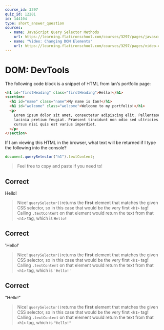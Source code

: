 ```yaml
---
course_id: 3297
quiz_id: 12281
id: 144104
type: short_answer_question
sources:
  - name: JavaScript Query Selector Methods
    url: https://learning.flatironschool.com/courses/3297/pages/javascript-query-selector-methods
  - name: "Video: Changing DOM Elements"
    url: https://learning.flatironschool.com/courses/3297/pages/video-changing-dom-elements
---
```


# DOM: DevTools

The following code block is a snippet of HTML from Ian's portfolio page:

```html
<h1 id="firstHeading" class="firstHeading">Hello!</h1>
<section>
  <h1 id="name" class="name">My name is Ian!</h1>
  <h1 id="welcome" class="welcome">Welcome to my portfolio!</h1>
  <p>
    Lorem ipsum dolor sit amet, consectetur adipiscing elit. Pellentesque
    lacinia pretium feugiat. Praesent tincidunt non odio sed ultricies. Fusce
    cursus nisi quis est varius imperdiet.
  </p>
</section>
```

If I am viewing this HTML in the browser, what text will be returned if I type
the following into the console?

```javascript
document.querySelector("h1").textContent;
```

> Feel free to copy and paste if you need to!

## Correct

Hello!

> Nice! `querySelector()`returns the **first** element that matches the given
> CSS selector, so in this case that would be the very first `<h1>` tag! Calling
> `.textContent` on that element would return the text from that `<h1>` tag,
> which is `Hello!`

## Correct

'Hello!'

> Nice! `querySelector()`returns the **first** element that matches the given
> CSS selector, so in this case that would be the very first `<h1>` tag! Calling
> `.textContent` on that element would return the text from that `<h1>` tag,
> which is `'Hello!'`

## Correct

"Hello!"

> Nice! `querySelector()`returns the **first** element that matches the given
> CSS selector, so in this case that would be the very first `<h1>` tag! Calling
> `.textContent` on that element would return the text from that `<h1>` tag,
> which is `"Hello!"`

